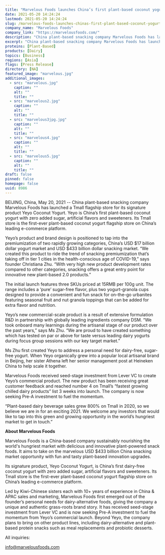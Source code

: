 ```yaml
---
title: "Marvelous Foods launches China’s first plant-based coconut yogurt store on Tmall"
date: 2021-05-20 14:24:24
lastmod: 2021-05-20 14:24:24
slug: /marvelous-foods-launches-chinas-first-plant-based-coconut-yogurt-store-tmall
company_name: "Marvelous Foods"
company_link: "https://marvelousfoods.com/"
description: "China plant-based snacking company Marvelous Foods has launched a Tmall flagship store for its signature product Yeyo Coconut Yogurt."
excerpt: "China plant-based snacking company Marvelous Foods has launched a Tmall flagship store for its signature product Yeyo Coconut Yogurt."
proteins: [Plant-Based]
products: [Dairy]
topics: [Business]
regions: [Asia]
flags: [Press Release]
directory: [NA]
featured_image: "marvelous.jpg"
additional_images:
  - src: "marvelous.jpg"
    caption: ""
    alt: ""
    title: ""
  - src: "marvelous2.jpg"
    caption: ""
    alt: ""
    title: ""
  - src: "marvelous3jpg.jpg"
    caption: ""
    alt: ""
    title: ""
  - src: "marvelous4.jpg"
    caption: ""
    alt: ""
    title: ""
  - src: "marvelous5.jpg"
    caption: ""
    alt: ""
    title: ""
draft: false
pinned: false
homepage: false
uuid: 8986
---
```

<p>BEIJING, China, May 20, 2021 -- China plant-based snacking company Marvelous Foods has launched a Tmall flagship store for its signature product Yeyo Coconut Yogurt. Yeyo is China’s first plant-based coconut yogurt with zero added sugar, artificial flavors and sweeteners. Its Tmall store is the first-ever plant-based coconut yogurt flagship store on China’s leading e-commerce platform.</p>
<p>Yeyo’s product and brand design is positioned to tap into the premiumization of two rapidly growing categories, China’s USD $17 billion dollar yogurt market and USD $433 billion dollar snacking market. “We created this product to ride the trend of snacking premiumization that’s taking off in tier 1 cities in the health-conscious age of COVID-19,” says founder Christiana Zhu. “With very high new product development rates compared to other categories, snacking offers a great entry point for innovative new plant-based 2.0 products.”</p>
<p>The initial launch features three SKUs priced at 15RMB per 100g unit. The range includes a ‘pure’ sugar-free flavor, plus two yogurt-granola cups designed to provide a convenient and fun snack for on-the-go urbanites featuring seasonal fruit and nut granola toppings that can be added for extra flavor and nutrition.</p>
<p>Yeyo’s new commercial-scale product is a result of extensive formulation R&D in partnership with globally leading ingredients company DSM. “We took onboard many learnings during the artisanal stage of our product over the past years,” says Ms Zhu. “We are proud to have created something which has tested on par or above for taste versus leading dairy yogurts during focus group sessions with our key target market.”</p>
<p>Ms Zhu first created Yeyo to address a personal need for dairy-free, sugar-free yogurt. When Yeyo organically grew into a popular local artisanal brand in Beijing, her sister Athena left her senior management post at Heineken China to help scale it together.  </p>
<p>Marvelous Foods received seed-stage investment from Lever VC to create Yeyo’s commercial product. The new product has been receiving great customer feedback and reached number 4 on Tmall’s “fastest growing chilled dairy products” list 3 weeks into launch. The company is now seeking Pre-A investment to fuel the momentum.</p>
<p>“Plant-based dairy beverage sales grew 800% on Tmall in 2020, so we believe we are in for an exciting 2021. We welcome any investors that would like to tap into this green and growing opportunity in the world’s hungriest market to get in touch.”</p>
<p><strong>About Marvelous Foods</strong></p>
<p>Marvelous Foods is a China-based company sustainably nourishing the world's hungriest market with delicious and innovative plant-powered snack foods. It aims to take on the marvelous USD $433 billion China snacking market opportunity with fun and tasty plant-based innovation upgrades.</p>
<p>Its signature product, Yeyo Coconut Yogurt, is China’s first dairy-free coconut yogurt with zero added sugar, artificial flavors and sweeteners. Its Tmall store is the first-ever plant-based coconut yogurt flagship store on China’s leading e-commerce platform.</p>
<p>Led by Kiwi-Chinese sisters each with 10+ years of experience in China & APAC sales and marketing, Marvelous Foods first emerged out of the founder’s personal needs for dairy-alternative foods, giving the company a unique and authentic grass-roots brand story. It has received seed-stage investment from Lever VC and is now seeking Pre-A investment to fuel the momentum from Yeyo’s commercial launch. Beyond Yeyo, the company plans to bring on other product lines, including dairy-alternative and plant-based protein snacks such as meal replacements and probiotic desserts.</p>
<p>All inquiries:</p>
<p><a href="mailto:info@marvelousfoods.com">info@marvelousfoods.com</a> </p>
